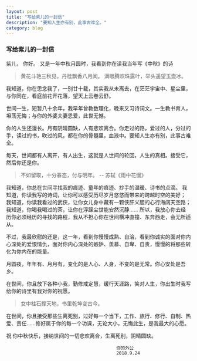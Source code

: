 ```yaml
---
layout: post
title: "写给紫儿的一封信"
description: "要知人生亦有别，此事古难全。"
category: blog
---
```




### 写给紫儿的一封信

紫儿，
    你好。 
    又是一年中秋月圆时，我看到你在读我当年写《中秋》的诗
    
 >  黄花斗艳三秋见，丹桂飘香八月闻。
    满眼腾欢珠露叶，举头遥望玉壶冰。
      


我知道，你在思念我了，一别廿十载，其实我从未离去，在茫茫宇宙中、星尘里，与你同在，看庭前花开花落，望天上云卷云舒。

世间一生，短暂八十余年，我早年曾教数理化，晚来又习诗词文。一生教书育人，坦荡无悔；与你的外婆夫妻恩爱，此世无憾。

你的人生还漫长。月有阴晴圆缺，人有悲欢离合。你走过的路，爱过的人，分过的手，读过的书，吹过的风，都在你的骨髓里，血液中。要知人生亦有别，此事古难全。

每天，世间都有人离开，有人出生，这就是人世间的轮回，人生的真相。接受它，然后你还是你。

> 不如留取，十分春态，付与明年。  -- 苏轼《雨中花慢》

我知道，你总在世间寻找我的痕迹、童年的痕迹、抄手的温暖、诗书的点滴。
我知道，你读我写的诗词，让你可以感受历尽岁月悠悠而带来的跨越时空的美好；
我知道，你读我看过的武侠，让你女儿身中藏有一颗侠肝义胆的心行海阔天空路；
我知道，你喝我喝过的茶，让你在浮躁尘世能安然沉静......
所以，我放心你去经历你必须经历的寻找的路程，我从不担心你在世间横冲直撞、东奔西走，会无所适从。

不过，我最欣慰的还是，这一年，看到你慢慢成熟、自洽，看到你诚实的面对你内心深处的爱恨情仇，面对你内心深处的嫉妒、羡慕、自卑、自责，慢慢的将那些转化为你内在的能量。


月圆夜，年年有、月月有，变化的是人心、人身，不变的是无常。你心安处是吾乡。

在世间，你且放下各种小我，勤修戒定慧，缓行天涯路，笑对人生，你出生时我写给你的诗里有我对你的祝愿。

> 女中柱石撑天地，书里乾坤变古今。

在世间，你且接受那些生离死别，过好每一个当下，工作、旅行、修行、自制、热爱、责任......修好属于你的每一个功课，无论大小，无悔此生，是我最大的心愿。

祝 你中秋快乐，接纳世间的一切悲欢离合，生离死别，阴晴圆缺。


                                              你的外公
                                              2018.9.24



